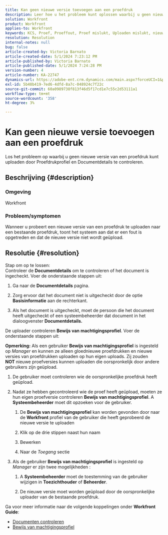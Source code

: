 ```yaml
---
title: Kan geen nieuwe versie toevoegen aan een proefdruk
description: Leer hoe u het probleem kunt oplossen waarbij u geen nieuwe versie van een proefdruk kunt uploaden.
solution: Workfront
product: Workfront
applies-to: Workfront
keywords: KCS, Proef, Proeffout, Proef mislukt, Uploaden mislukt, nieuwe versie, Workfront
resolution: Resolution
internal-notes: null
bug: false
article-created-by: Victoria Barnato
article-created-date: 5/1/2024 7:23:12 PM
article-published-by: Victoria Barnato
article-published-date: 5/1/2024 7:24:28 PM
version-number: 4
article-number: KA-22747
dynamics-url: https://adobe-ent.crm.dynamics.com/main.aspx?forceUCI=1&pagetype=entityrecord&etn=knowledgearticle&id=e55ddd3a-f007-ef11-9f89-000d3a372703
exl-id: 5b48b419-7ed6-4dfd-8a7c-048924c7f22c
source-git-commit: 60a0989738f813f46d5f17cd1e7c55c2d53111a1
workflow-type: tm+mt
source-wordcount: '358'
ht-degree: 3%

---
```


# Kan geen nieuwe versie toevoegen aan een proefdruk


Los het probleem op waarbij u geen nieuwe versie van een proefdruk kunt uploaden door Proefdrukprofiel en Documentdetails te controleren.

## Beschrijving {#description}


### <b>Omgeving</b>

Workfront



### <b>Probleem/symptomen</b>

Wanneer u probeert een nieuwe versie van een proefdruk te uploaden naar een bestaande proefdruk, toont het systeem aan dat er een fout is opgetreden en dat de nieuwe versie niet wordt geüpload.


## Resolutie {#resolution}

Stap om op te lossen:<br>
Controleer de <b>Documentdetails</b> om te controleren of het document is ingecheckt. Voer de onderstaande stappen uit:

1. Ga naar de <b>Documentdetails</b> pagina.


2. Zorg ervoor dat het document niet is uitgecheckt door de optie <b>Basisinformatie</b> aan de rechterkant.


3. Als het document is uitgecheckt, moet de persoon die het document heeft uitgecheckt of een systeembeheerder dat document in het dialoogvenster <b>Documentdetails.</b>




De uploader controleren <b>Bewijs van machtigingsprofiel</b>. Voer de onderstaande stappen uit:

<b>Opmerking:</b> Als een gebruiker <b>Bewijs van machtigingsprofiel</b> is ingesteld op *Manager* en kunnen ze alleen gloednieuwe proefdrukken en nieuwe versies van proefdrukken uploaden op hun eigen uploads. Zij zouden <b>NOT</b> nieuwe proefversies kunnen uploaden die oorspronkelijk door andere gebruikers zijn geüpload.

1. De gebruiker moet controleren wie de oorspronkelijke proefdruk heeft geüpload.


2. Nadat ze hebben gecontroleerd wie de proef heeft geüpload, moeten ze hun eigen proefversie controleren <b>Bewijs van machtigingsprofiel</b>. A <b>Systeembeheerder</b> moet dit opzoeken voor de gebruiker.

   1. De <b>Bewijs van machtigingsprofiel</b> kan worden gevonden door naar de <b>Workfront</b> profiel van de gebruiker die heeft geprobeerd de nieuwe versie te uploaden


   2. Klik op de drie stippen naast hun naam


   3. Bewerken


   4. Naar de *Toegang* sectie


3. Als de gebruiker <b>Bewijs van machtigingsprofiel</b> is ingesteld op *Manager* er zijn twee mogelijkheden :

   1. A <b>Systeembeheerder</b> moet de toestemming van de gebruiker wijzigen in <b>Toezichthouder</b> of <b>Beheerder</b>.


   2. De nieuwe versie moet worden geüpload door de oorspronkelijke uploader van de bestaande proefdruk.




Ga voor meer informatie naar de volgende koppelingen onder <b>Workfront Guide</b>:

- [Documenten controleren](https://experienceleague.adobe.com/docs/workfront/using/documents/manage-documents/check-out-documents.html)
- [Bewijs van machtigingsprofiel](https://experienceleague.adobe.com/docs/workfront/using/review-and-approve-work/proofing/proofing-overview/permission-profiles.html)
